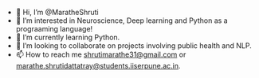 - 👋 Hi, I’m @MaratheShruti
- 👀 I’m interested in Neuroscience, Deep learning and Python as a prograaming language!
- 🌱 I’m currently learning Python.
- 💞️ I’m looking to collaborate on projects involving public health and NLP.
- 📫 How to reach me shrutimarathe31@gmail.com or marathe.shrutidattatray@students.iiserpune.ac.in.

<!---
MaratheShruti/MaratheShruti is a ✨ special ✨ repository because its `README.md` (this file) appears on your GitHub profile.
You can click the Preview link to take a look at your changes.
--->
